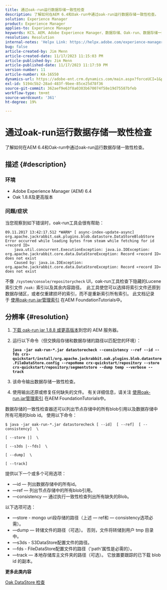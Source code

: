 ```yaml
---
title: 通过oak-run运行数据存储一致性检查
description: 了解如何在AEM 6.4和Oak-run中通过oak-run运行数据存储一致性检查。
solution: Experience Manager
product: Experience Manager
applies-to: Experience Manager
keywords: KCS、AEM、Adobe Experience Manager、数据存储、Oak-run、数据存储一致性检查、操作说明、6.4
resolution: Resolution
internal-notes: 'Helpx Link: https://helpx.adobe.com/experience-manager/kb/How-to-run-a-datastore-consistency-check-via-oak-run-AEM.html'
bug: false
article-created-by: Jim Menn
article-created-date: 11/17/2023 11:15:03 PM
article-published-by: Jim Menn
article-published-date: 11/17/2023 11:17:59 PM
version-number: 11
article-number: KA-16550
dynamics-url: https://adobe-ent.crm.dynamics.com/main.aspx?forceUCI=1&pagetype=entityrecord&etn=knowledgearticle&id=9bc39e22-9f85-ee11-8179-6045bd006268
exl-id: 5194c5b2-28ad-483f-9bee-85ce25d78f36
source-git-commit: 362aef9e63f8a0303b670074f58e19d75587bfeb
workflow-type: tm+mt
source-wordcount: '361'
ht-degree: 19%

---
```


# 通过oak-run运行数据存储一致性检查


了解如何在AEM 6.4和Oak-run中通过oak-run运行数据存储一致性检查。

## 描述 {#description}


### <b>环境</b>

- Adobe Experience Manager (AEM) 6.4
- Oak 1.8.8及更高版本




### <b>问题/症状</b>

当您观察到如下错误时，oak-run工具会很有帮助：


```
09.11.2017 13:42:17.512 *WARN* [ async-index-update-async]  org.apache.jackrabbit.oak.plugins.blob.datastore.DataStoreBlobStore Error occurred while loading bytes from steam while fetching for id «record ID»
    java.util.concurrent.ExecutionException: java.io.IOException: org.apache.jackrabbit.core.data.DataStoreException: Record «record ID» does not exist
    Caused by: java.io.IOException: org.apache.jackrabbit.core.data.DataStoreException: Record «record ID» does not exist
```




不像` /system/console/repositorycheck` UI，oak-run工具检查下隐藏的Lucene索引文件 `/oak:` 索引以及其余内容路径。  此工具使您可以选择将索引文件还原到数据存储区，或者仅重建损坏的索引，而不是重新索引所有索引。 此文档记录于 [使用oak-run.jar管理索引](https://experienceleague.adobe.com/docs/experience-manager-learn/foundation/administration/use-oak-run-jar-to-manage-indexes.html?lang=en) 在AEM FoundationTutorials中。


## 分辨率 {#resolution}


1. [下载 oak-run jar 1.8.8 或更高版本](https://repo1.maven.org/maven2/org/apache/jackrabbit/oak-run/)到您的 AEM 服务器。
2. 运行以下命令（但交换段存储和数据存储的路径以匹配您的环境）：

   <b>`java -jar oak-run-*.jar datastorecheck --consistency --ref --id --fds crx-quickstart/install/org.apache.jackrabbit.oak.plugins.blob.datastore.FileDataStore.config --repoHome crx-quickstart/repository --store crx-quickstart/repository/segmentstore --dump temp --verbose --track`</b>


3. 该命令输出数据存储一致性检查。
4. 使用输出还原或修复任何缺失的文件。 有关详细信息，请关注 [使用oak-run.jar管理索引](https://experienceleague.adobe.com/docs/experience-manager-learn/foundation/administration/use-oak-run-jar-to-manage-indexes.html?lang=en) 在AEM FoundationTutorials中。


数据存储的一致性检查器还可以列出节点存储中的所有blob引用以及数据存储中所有可用的blob id。 使用以下命令：

`$ java -jar oak-run-*.jar datastorecheck [ --id]  [ --ref]  [ --consistency]  \`

`[ --store |]  \`

`[ --s3ds |--fds]  \`

`[ --dump]  \`

`[ --track]`

提供以下一个或多个可用选项：

- —id — 列出数据存储中的所有id。
- —ref — 列出节点存储中的所有blob引用。
- —consistency — 通过执行一致性检查列出所有缺失的Blob。


以下选项可选：

- —store - mongo uri段存储的路径（上述 — ref和 — consistency选项必需）。
- —dump — 转储文件的路径（可选）。 否则，文件将转储到用户 tmp 目录中。
- —s3ds - S3DataStore配置文件的路径。
- —fds - FileDataStore配置文件的路径（&#39;path&#39;属性是必需的）。
- —track — 本地存储库主文件夹的路径（可选）。 它放置要跟踪的已下载 blob id 的副本。


<b>更多此类内容</b>

[Oak DataStore 检查](https://github.com/apache/jackrabbit-oak/tree/1.8/oak-run#oak-datastore-check)
